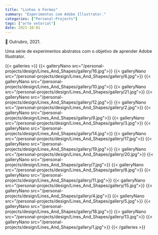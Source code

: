 ```yaml
---
title: "Linhas e Formas"
summary: "Experimentos com Adobe Illustrator."
categories: ["Personal-Projects"]
tags: ["arte vetorial"]
date: 2021-10-01
---
```


📅 Outrubro, 2021.

Uma série de experimentos abstratos com o objetivo de aprender Adobe Illustrator.

{{< galleries >}}
{{< galleryNano src="/personal-projects/design/Lines_And_Shapes/gallery/16.jpg">}}
{{< galleryNano src="/personal-projects/design/Lines_And_Shapes/gallery/6.jpg">}}
{{< galleryNano src="/personal-projects/design/Lines_And_Shapes/gallery/10.jpg">}}
{{< galleryNano src="/personal-projects/design/Lines_And_Shapes/gallery/21.jpg">}}
{{< galleryNano src="/personal-projects/design/Lines_And_Shapes/gallery/12.jpg">}}
{{< galleryNano src="/personal-projects/design/Lines_And_Shapes/gallery/2.jpg">}}
{{< galleryNano src="/personal-projects/design/Lines_And_Shapes/gallery/9.jpg">}}
{{< galleryNano src="/personal-projects/design/Lines_And_Shapes/gallery/3.jpg">}}
{{< galleryNano src="/personal-projects/design/Lines_And_Shapes/gallery/14.jpg">}}
{{< galleryNano src="/personal-projects/design/Lines_And_Shapes/gallery/17.jpg">}}
{{< galleryNano src="/personal-projects/design/Lines_And_Shapes/gallery/19.jpg">}}
{{< galleryNano src="/personal-projects/design/Lines_And_Shapes/gallery/20.jpg">}}
{{< galleryNano src="/personal-projects/design/Lines_And_Shapes/gallery/7.jpg">}}
{{< galleryNano src="/personal-projects/design/Lines_And_Shapes/gallery/8.jpg">}}
{{< galleryNano src="/personal-projects/design/Lines_And_Shapes/gallery/11.jpg">}}
{{< galleryNano src="/personal-projects/design/Lines_And_Shapes/gallery/15.jpg">}}
{{< galleryNano src="/personal-projects/design/Lines_And_Shapes/gallery/4.jpg">}}
{{< galleryNano src="/personal-projects/design/Lines_And_Shapes/gallery/5.jpg">}}
{{< galleryNano src="/personal-projects/design/Lines_And_Shapes/gallery/18.jpg">}}
{{< galleryNano src="/personal-projects/design/Lines_And_Shapes/gallery/13.jpg">}}
{{< galleryNano src="/personal-projects/design/Lines_And_Shapes/gallery/1.jpg">}}
{{< /galleries >}}
